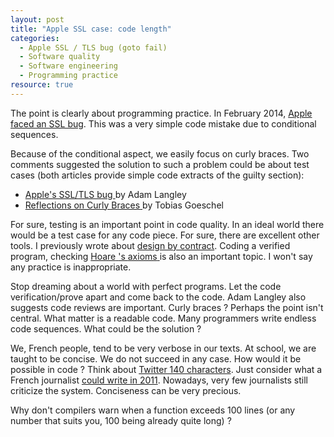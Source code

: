 ```yaml
---
layout: post 
title: "Apple SSL case: code length"
categories:
  - Apple SSL / TLS bug (goto fail)
  - Software quality
  - Software engineering
  - Programming practice
resource: true
---
```


<p>
	The point is clearly about programming practice. In February 2014, 
	<a href="http://www.theguardian.com/technology/2014/feb/25/apples-ssl-iphone-vulnerability-how-did-it-happen-and-what-next">Apple faced an SSL bug</a>. This was a very simple code mistake due to 	conditional sequences.
</p>
<p>
	Because of the conditional aspect, we easily focus on curly braces. Two comments suggested the solution to such a problem could be about test cases (both articles provide simple code extracts of the guilty section):
</p>
<ul>
	<li>
		<span itemprop="citation" itemscope itemtype="http://schema.org/BlogPosting">
			<a itemprop="sameAs" href="https://www.imperialviolet.org/2014/02/22/applebug.html">
				Apple's SSL/TLS bug
			</a>
			by 
			<span itemprop="author" itemscope itemtype="http://schema.org/Person">
				<span itemprop="name">
					<span itemprop="givenName">Adam</span> 
					<span itemprop="familyName">Langley</span>
				</span>
				<link itemprop="sameAs" href="https://github.com/agl"></link>
				<link itemprop="sameAs" href="https://www.imperialviolet.org"></link>
			</span>
		</span>
	</li>
	<li>
		<span itemprop="citation"  itemscope itemtype="http://schema.org/BlogPosting">
			<a itemprop="sameAs" href="https://blog.codecentric.de/en/2014/02/curly-braces/">
				<span itemprop="name">Reflections on Curly Braces</span>
			</a>
			by
			<span itemprop="author" itemscope itemtype="http://schema.org/Person">
				<span itemprop="name">
					<span itemprop="givenName">Tobias</span> 
					<span itemprop="familyName">Goeschel</span>
				</span>
				<link itemprop="sameAs" href="https://blog.codecentric.de/en/author/tobias-goeschel/"></link>
			</span>
		<span>
	</li>
</ul>
<p>
	For sure, testing is an important point in code quality. In an ideal world there would be a test case for any code piece. For sure, there are excellent other tools. I previously wrote about <a href="http://bdulac.github.io/note/design-by-contract-assertions-and-exceptions/">design by contract</a>.  
	<span itemprop="citation" itemscope itemtype="http://schema.org/ScholarlyArticle">
		Coding a <span itemprop="about">verified program</span>, 
		checking 
			<a itemprop="sameAs" href="http://dx.doi.org/10.1145/363235.363259">
				<span itemprop="author" itemscope itemtype="http://schema.org/Person">
					<span itemprop="familyName">Hoare</span>
					<link itemprop="sameAs" href="http://viaf.org/viaf/108123782"></link>
				</span>'s
				<span itemprop="about">axioms</span>
			</a>
		is also an important topic.
	</span>
	I won't say any practice is inappropriate.
</p>
<p>
	Stop dreaming about a world with perfect programs. Let the code verification/prove apart and come back to the code. Adam Langley also suggests code reviews are important. Curly braces ? Perhaps the point isn't central. What matter is a <span itemprop="about">readable code</span>. Many programmers write endless code sequences. What could be the solution ?
</p> 
<p>
	We, French people, tend to be very verbose in our texts. At school, we are taught to be concise. We do not succeed in any case. How would it be possible in code ? Think about <a href="https://dev.twitter.com/overview/api/counting-characters">Twitter 140 characters</a>. Just consider what a French journalist <a href="http://www.slate.fr/story/41689/140-signes-twitter-fin-google">could write in 2011</a>. Nowadays, very few journalists still criticize the system. Conciseness can be very precious. 
</p>
<p>
	Why don't compilers warn when a function exceeds 100 lines (or any number that suits you, 100 being already quite long) ?
</p>